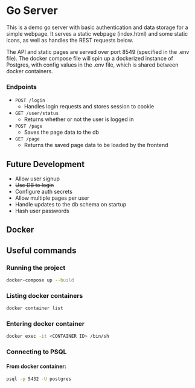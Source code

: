 # Go Server
This is a demo go server with basic authentication and data storage for a simple webpage. It serves a static webpage (index.html) and some static icons, as well as handles the REST requests below. 

The API and static pages are served over port 8549 (specified in the .env file). The docker compose file will spin up a dockerized instance of Postgres, with config values in the .env file, which is shared between docker containers.

### Endpoints
- `POST /login`
    - Handles login requests and stores session to cookie
- `GET /user/status`
    - Returns whether or not the user is logged in
- `POST /page`
    - Saves the page data to the db
- `GET /page`
    - Returns the saved page data to be loaded by the frontend

## Future Development
- Allow user signup
- ~~Use DB to login~~
- Configure auth secrets
- Allow multiple pages per user
- Handle updates to the db schema on startup
- Hash user passwords

## Docker

## Useful commands
### Running the project
``` bash
docker-compose up --build
```
### Listing docker containers
```bash
docker container list
```
### Entering docker container 
```bash
docker exec -it <CONTAINER ID> /bin/sh
```
### Connecting to PSQL
#### From docker container:
``` bash
psql -p 5432 -U postgres
```